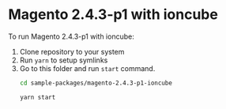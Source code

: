 # Magento 2.4.3-p1 with ioncube

To run Magento 2.4.3-p1 with ioncube:

1. Clone repository to your system
2. Run `yarn` to setup symlinks
3. Go to this folder and run `start` command.
    ```bash
    cd sample-packages/magento-2.4.3-p1-ioncube

    yarn start
    ```